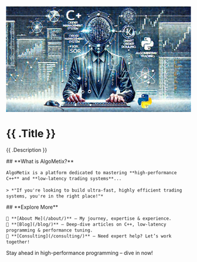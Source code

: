 ![AlgoMetix](/diagrams/algometix.webp)
<div class="homepage-header">
    <h1>{{ .Title }}</h1>
    <p>{{ .Description }}</p>
</div>

<div class="homepage-content">
    ## **What is AlgoMetix?**

    AlgoMetix is a platform dedicated to mastering **high-performance C++** and **low-latency trading systems**...

    > *"If you're looking to build ultra-fast, highly efficient trading systems, you're in the right place!"*
</div>

<div class="homepage-explore">
    ## **Explore More**

    🔹 **[About Me](/about/)** – My journey, expertise & experience.  
    🔹 **[Blog](/blog/)** – Deep-dive articles on C++, low-latency programming & performance tuning.  
    🔹 **[Consulting](/consulting/)** – Need expert help? Let’s work together!  
</div>

<div class="homepage-footer">
    <p>Stay ahead in high-performance programming – dive in now!</p>
</div>
